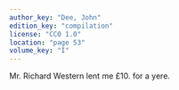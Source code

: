 ```yaml
---
author_key: "Dee, John"
edition_key: "compilation"
license: "CC0 1.0"
location: "page 53"
volume_key: "I"
---
```

Mr. Richard Western lent me £10. for a yere.
